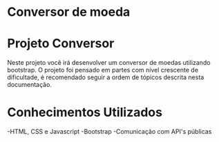 # Conversor de moeda

# Projeto Conversor
Neste projeto você irá desenvolver um conversor de moedas utilizando bootstrap. O projeto foi pensado em partes com nível crescente de dificultade, é recomendado seguir a ordem de tópicos descrita nesta documentação.

# Conhecimentos Utilizados
-HTML, CSS e Javascript
-Bootstrap
-Comunicação com API's públicas